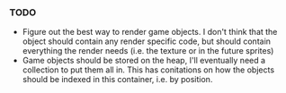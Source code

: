 ### TODO
- Figure out the best way to render game objects. I don't think that the object should contain any render specific code, but should contain everything the render needs (i.e. the texture or in the future sprites)
- Game objects should be stored on the heap, I'll eventually need a collection to put them all in. This has conitations on how the objects should be indexed in this container, i.e. by position.